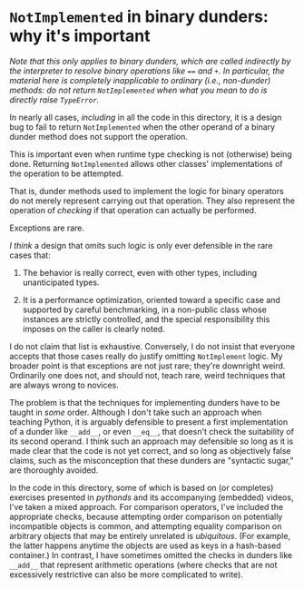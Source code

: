 # `NotImplemented` in binary dunders: why it's important

*Note that this only applies to binary dunders, which are called indirectly by
the interpreter to resolve binary operations like `==` and `+`. In particular,
the material here is completely inapplicable to ordinary (i.e., non-dunder)
methods: do not return `NotImplemented` when what you mean to do is directly
raise `TypeError`.*

In nearly all cases, *including* in all the code in this directory, it is a
design bug to fail to return `NotImplemented` when the other operand of a
binary dunder method does not support the operation.

This is important even when runtime type checking is not (otherwise) being
done. Returning `NotImplemented` allows other classes' implementations of the
operation to be attempted.

That is, dunder methods used to implement the logic for binary operators do not
merely represent carrying out that operation. They also represent the operation
of *checking* if that operation can actually be performed.

Exceptions are rare.

*I think* a design that omits such logic is only ever defensible in the rare
cases that:

1. The behavior is really correct, even with other types, including
   unanticipated types.

2. It is a performance optimization, oriented toward a specific case and
   supported by careful benchmarking, in a non-public class whose instances are
   strictly controlled, and the special responsibility this imposes on the
   caller is clearly noted.

I do not claim that list is exhaustive. Conversely, I do not insist that
everyone accepts that those cases really do justify omitting `NotImplement`
logic. My broader point is that exceptions are not just rare; they're downright
weird. Ordinarily one does not, and should not, teach rare, weird techniques
that are always wrong to novices.

The problem is that the techniques for implementing dunders have to be taught
in *some* order. Although I don't take such an approach when teaching Python,
it is arguably defensible to present a first implementation of a dunder like
`__add__`, or even `__eq__`, that doesn't check the suitability of its second
operand. I think such an approach may defensible so long as it is made clear
that the code is not yet correct, and so long as objectively false claims, such
as the misconception that these dunders are "syntactic sugar," are thoroughly
avoided.

In the code in this directory, some of which is based on (or completes)
exercises presented in *pythonds* and its accompanying (embedded) videos, I've
taken a mixed approach. For comparison operators, I've included the appropriate
checks, because attempting order comparison on potentially incompatible objects
is common, and attempting equality comparison on arbitrary objects that may be
entirely unrelated is *ubiquitous*. (For example, the latter happens anytime
the objects are used as keys in a hash-based container.) In contrast, I have
sometimes omitted the checks in dunders like `__add__` that represent
arithmetic operations (where checks that are not excessively restrictive can
also be more complicated to write).
